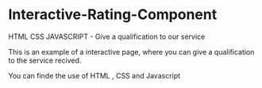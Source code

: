 # Interactive-Rating-Component

HTML CSS JAVASCRIPT - Give a qualification to our service

This is an example of a interactive page, where you can give a qualification to the service recived.

You can finde the use of HTML , CSS and Javascript
